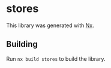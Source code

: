 # stores

This library was generated with [Nx](https://nx.dev).

## Building

Run `nx build stores` to build the library.
